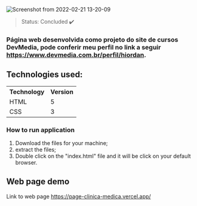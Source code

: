 ![Screenshot from 2022-02-21 13-20-09](https://user-images.githubusercontent.com/53500137/154993311-c144a912-26e4-4359-800f-8519095a2ecb.png)

> Status: Concluded ✔️

### Página web desenvolvida como projeto do site de cursos DevMedia, pode conferir meu perfil no link a seguir <a>https://www.devmedia.com.br/perfil/hiordan</a>.

## Technologies used:
<table>
  <tr>
    <th>Technology</th>
    <th>Version</th>
  </tr>
  <tr>
    <td>HTML</td>
    <td>5</td>
  </tr>
  <tr>
    <td>CSS</td>
    <td>3</td>
  </tr>
</table>

### How to run application
 1. Download the files for your machine;
 2. extract the files;
 3. Double click on the "index.html" file and it will be click on your default browser.

## Web page demo

Link to web page <a>https://page-clinica-medica.vercel.app/</a>

  

